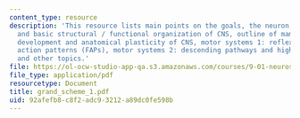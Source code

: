 ```yaml
---
content_type: resource
description: 'This resource lists main points on the goals, the neuron, evolution
  and basic structural / functional organization of CNS, outline of mammalian neuroanatomy,
  development and anatomical plasticity of CNS, motor systems 1: reflexes and fixed
  action patterns (FAPs), motor systems 2: descending pathways and higher control
  and other topics.'
file: https://ol-ocw-studio-app-qa.s3.amazonaws.com/courses/9-01-neuroscience-and-behavior-fall-2003/92afefb8c8f2adc93212a89dc0fe598b_grand_scheme_1.pdf
file_type: application/pdf
resourcetype: Document
title: grand_scheme_1.pdf
uid: 92afefb8-c8f2-adc9-3212-a89dc0fe598b
---
```

